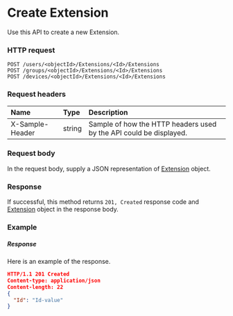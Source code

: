 # Create Extension

Use this API to create a new Extension.
### HTTP request
```http
POST /users/<objectId>/Extensions/<Id>/Extensions
POST /groups/<objectId>/Extensions/<Id>/Extensions
POST /devices/<objectId>/Extensions/<Id>/Extensions

```
### Request headers
| Name       | Type | Description|
|:---------------|:--------|:----------|
| X-Sample-Header  | string  | Sample of how the HTTP headers used by the API could be displayed.|

### Request body
In the request body, supply a JSON representation of [Extension](../resources/extension.md) object.


### Response
If successful, this method returns `201, Created` response code and [Extension](../resources/extension.md) object in the response body.

### Example
##### Response
Here is an example of the response.
```json
HTTP/1.1 201 Created
Content-type: application/json
Content-length: 22
{
  "Id": "Id-value"
}
```

<!-- uuid: 4ca1bca6-d023-4a75-8748-4fc061168cfe
2015-10-09 18:34:12 UTC -->